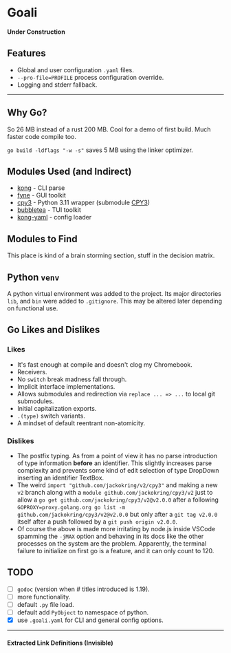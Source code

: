 # Goali

**Under Construction**

## Features

* Global and user configuration `.yaml` files.
* `--pro-file=PROFILE` process configuration override.
* Logging and stderr fallback. 

---

## Why Go?

So 26 MB instead of a rust 200 MB. Cool for a demo of first build.
Much faster code compile too.

`go build -ldflags "-w -s"` saves 5 MB using the linker optimizer.

## Modules Used (and Indirect)

* [kong][kong] - CLI parse
* [fyne][fyne] - GUI toolkit
* [cpy3][cpy3] - Python 3.11 wrapper (submodule [CPY3][CPY3])
* [bubbletea][bubbletea] - TUI toolkit
* [kong-yaml][kong-yaml] - config loader

## Modules to Find

This place is kind of a brain storming section, stuff in the decision matrix.

## Python `venv`

A python virtual environment was added to the project. Its major directories
`lib`, and `bin` were added to `.gitignore`. This may be altered later 
depending on functional use.

## Go Likes and Dislikes

### Likes

* It's fast enough at compile and doesn't clog my Chromebook.
* Receivers.
* No `switch` break madness fall through.
* Implicit interface implementations.
* Allows submodules and redirection via `replace ... => ...` to local git submodules.
* Initial capitalization exports.
* `.(type)` switch variants.
* A mindset of default reentrant non-atomicity.

### Dislikes

* The postfix typing. As from a point of view it has no parse introduction of
type information **before** an identifier. This slightly increases parse complexity
and prevents some kind of edit selection of type DropDown inserting an
identifier TextBox.
* The weird `import "github.com/jackokring/v2/cpy3"` and making a new `v2` branch
along with a `module github.com/jackokring/cpy3/v2` just to allow a
`go get github.com/jackokring/cpy3/v2@v2.0.0` after a following
`GOPROXY=proxy.golang.org go list -m github.com/jackokring/cpy3/v2@v2.0.0` but
only after a `git tag v2.0.0` itself after a push followed by a `git push origin v2.0.0`.
* Of course the above is made more irritating by node.js inside VSCode spamming
the `-jMAX` option and behaving in its docs like the other processes on the
system are the problem. Apparently, the terminal failure to initialize on first go
is a feature, and it can only count to 120. 

## TODO

- [ ] `godoc` (version when # titles introduced is 1.19).
- [ ] more functionality.
- [ ] default `.py` file load.
- [ ] default add `PyObject` to namespace of python.
- [X] use `.goali.yaml` for CLI and general config options.

---

#### Extracted Link Definitions (Invisible)

[bubbletea]: github.com/charmbracelet/bubbletea
[cpy3]: github.com/jackokring/cpy3
[CPY3]: CPY3.md
[fyne]: fyne.io/fyne/v2
[kong]: github.com/alecthomas/kong
[kong-yaml]: github.com/alecthomas/kong-yaml